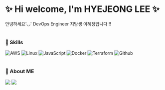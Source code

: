 # ✨ Hi welcome, I'm HYEJEONG LEE ✨
안녕하세요'◡' DevOps Engineer 지망생 이혜정입니다 !!
<br>
<br>
### 🥕 Skills

![AWS](https://img.shields.io/badge/AWS-%23FF9900.svg?style=for-the-badge&logo=amazon-aws&logoColor=white)
![Linux](https://img.shields.io/badge/Linux-FCC624?style=for-the-badge&logo=linux&logoColor=black)
![JavaScript](https://img.shields.io/badge/JavaScript-F7DF1E?style=for-the-badge&logo=Javascript&logoColor=white)
![Docker](https://img.shields.io/badge/Docker-2496ED?style=for-the-badge&logo=Docker&logoColor=white)
![Terraform](https://img.shields.io/badge/Terraform-7B42BC?style=for-the-badge&logo=Terraform&logoColor=whtie)
![Github](https://img.shields.io/badge/GitHub-181717?style=for-the-badge&logo=GitHub&logoColor=white)              
<br>
### 🥕 About ME

<a href="mailto:gpwjd0221@gmail.com" target="_blank"><img src="https://img.shields.io/badge/Gmail-EA4335?style=flat-square&logo=GitHub%20Sponsors&logoColor=white"/></a>
<a href="https://for-your-entertainment.tistory.com/" target="_blank"><img src="https://img.shields.io/badge/Blog-DD0B68?style=flat-square&logo=GitHub%20Sponsors&logoColor=white"/></a>

<!--
**hyezzang/hyezzang** is a ✨ _special_ ✨ repository because its `README.md` (this file) appears on your GitHub profile.

Here are some ideas to get you started:

- 🔭 I’m currently working on ...
- 🌱 I’m currently learning ...
- 👯 I’m looking to collaborate on ...
- 🤔 I’m looking for help with ...
- 💬 Ask me about ...
- 📫 How to reach me: ...
- 😄 Pronouns: ...
- ⚡ Fun fact: ...
-->
